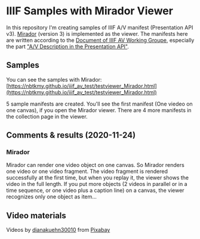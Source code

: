 # IIIF Samples with Mirador Viewer

In this repository I'm creating samples of IIIF A/V manifest (Presentation API v3). [Mirador](https://projectmirador.org/) (version 3) is implemented as the viewer. 
The manifests here are written according to the [Document of IIIF AV Working Groupe](https://github.com/IIIF/iiif-av/blob/master/source/api/av/index.md), especially the part ["A/V Description in the Presentation API"](https://github.com/IIIF/iiif-av/blob/master/source/api/av/index.md#av-description-in-the-presentation-api).


## Samples 
You can see the samples with Mirador:
[https://nbtkmy.github.io/iiif_av_test/testviewer_Mirador.html](https://nbtkmy.github.io/iiif_av_test/testviewer_Mirador.html)

5 sample manifests are created. You'll see the first manifest (One viedeo on one canvas), if you open the Mirador viewer. 
There are 4 more manifests in the collection page in the viewer. 

## Comments & results (2020-11-24)
### Mirador
Mirador can render one video object on one canvas. So Mirador renders one video or one video fragment. 
The video fragment is rendered successfully at the first time, but when you replay it, the viewer shows the video in the full length. 
If you put more objects (2 videos in parallel or in a time sequence, or one video plus a caption line) on a canvas, the viewer recognizes only one object as item...


## Video materials
Videos by [dianakuehn30010](https://pixabay.com/ja/users/dianakuehn30010-850136/?utm_source=link-attribution&amp;utm_medium=referral&amp;utm_campaign=image&amp;utm_content=26931">dianakuehn30010) from [Pixabay](https://pixabay.com/ja/?utm_source=link-attribution&amp;utm_medium=referral&amp;utm_campaign=image&amp;utm_content=26931)
